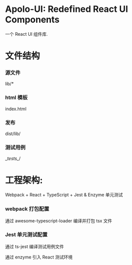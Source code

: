 # Apolo-UI: Redefined React UI Components
 一个 React UI 组件库.

# 文件结构
### 源文件
lib/*

### html 模板
index.html

### 发布
dist/lib/

### 测试用例
\__tests\__/

# 工程架构:
Webpack + React + TypeScript + Jest & Enzyme 单元测试

### webpack 打包配置
通过 awesome-typescript-loader 编译并打包 tsx 文件

### Jest 单元测试配置
通过 ts-jest 编译测试用例文件

通过 enzyme 引入 React 测试环境

